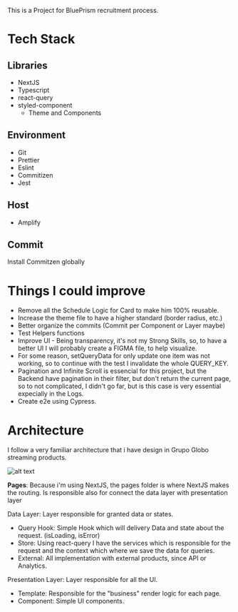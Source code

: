 This is a Project for BluePrism recruitment process.

# Tech Stack

## Libraries

- NextJS
- Typescript
- react-query
- styled-component
  - Theme and Components

## Environment

- Git
- Prettier
- Eslint
- Commitizen
- Jest

## Host

- Amplify

## Commit

Install Commitzen globally

# Things I could improve

- Remove all the Schedule Logic for Card to make him 100% reusable.
- Increase the theme file to have a higher standard (border radius, etc.)
- Better organize the commits (Commit per Component or Layer maybe)
- Test Helpers functions
- Improve UI - Being transparency, it's not my Strong Skills, so, to have a better UI I will probably create a FIGMA file, to help visualize.
- For some reason, setQueryData for only update one item was not working, so to continue with the test I invalidate the whole QUERY_KEY.
- Pagination and Infinite Scroll is essencial for this project, but the Backend have pagination in their filter, but don't return the current page, so to not complicated, I didn't go far, but is this case is very essential expecially in the Logs.
- Create e2e using Cypress.

# Architecture

I follow a very familiar architecture that i have design in Grupo Globo streaming products.

![alt text](https://i.imgur.com/bUguegZ.png)

**Pages**:
Because i'm using NextJS, the pages folder is where NextJS makes the routing. Is responsible also for connect the data layer with presentation layer

Data Layer: Layer responsible for granted data or states.

- Query Hook: Simple Hook which will delivery Data and state about the request. (isLoading, isError)
- Store: Using react-query I have the services which is responsible for the request and the context which where we save the data for queries.
- External: All implementation with external products, since API or Analytics.

Presentation Layer: Layer responsible for all the UI.

- Template: Responsible for the "business" render logic for each page.
- Component: Simple UI components.
